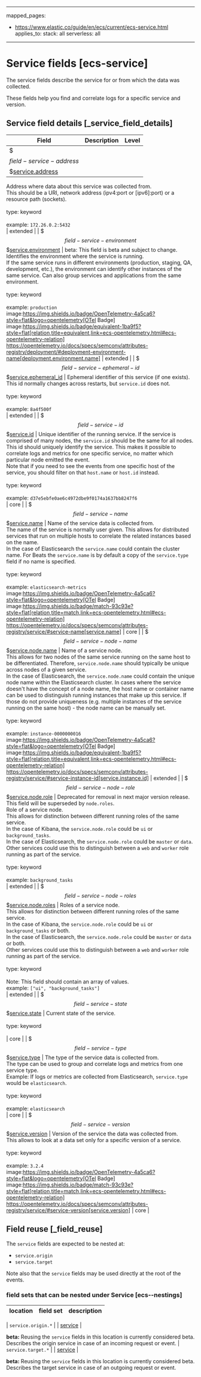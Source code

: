 <!-- This file is automatically generated. Don't edit it manually! -->
---
mapped_pages:
  - https://www.elastic.co/guide/en/ecs/current/ecs-service.html
applies_to:
  stack: all
  serverless: all
---

# Service fields [ecs-service]

The service fields describe the service for or from which the data was collected.

These fields help you find and correlate logs for a specific service and version.

## Service field details [_service_field_details]

| Field | Description | Level |
| --- | --- | --- |
| $$$field-service-address$$$[service.address](#field-service-address) |
Address where data about this service was collected from.<br>This should be a URI, network address (ipv4:port or [ipv6]:port) or a resource path (sockets).<br><br>type: keyword<br><br>
example: `172.26.0.2:5432`<br> | extended |
| $$$field-service-environment$$$[service.environment](#field-service-environment) |
beta: This field is beta and subject to change.
Identifies the environment where the service is running.<br>If the same service runs in different environments (production, staging, QA, development, etc.), the environment can identify other instances of the same service. Can also group services and applications from the same environment.<br><br>type: keyword<br><br>
example: `production`<br>image:https://img.shields.io/badge/OpenTelemetry-4a5ca6?style=flat&logo=opentelemetry[OTel Badge] image:https://img.shields.io/badge/equivalent-1ba9f5?style=flat[relation,title=equivalent,link=ecs-opentelemetry.html#ecs-opentelemetry-relation] https://opentelemetry.io/docs/specs/semconv/attributes-registry/deployment/#deployment-environment-name[deployment.environment.name] | extended |
| $$$field-service-ephemeral-id$$$[service.ephemeral_id](#field-service-ephemeral-id) |
Ephemeral identifier of this service (if one exists).<br>This id normally changes across restarts, but `service.id` does not.<br><br>type: keyword<br><br>
example: `8a4f500f`<br> | extended |
| $$$field-service-id$$$[service.id](#field-service-id) |
Unique identifier of the running service. If the service is comprised of many nodes, the `service.id` should be the same for all nodes.<br>This id should uniquely identify the service. This makes it possible to correlate logs and metrics for one specific service, no matter which particular node emitted the event.<br>Note that if you need to see the events from one specific host of the service, you should filter on that `host.name` or `host.id` instead.<br><br>type: keyword<br><br>
example: `d37e5ebfe0ae6c4972dbe9f0174a1637bb8247f6`<br> | core |
| $$$field-service-name$$$[service.name](#field-service-name) |
Name of the service data is collected from.<br>The name of the service is normally user given. This allows for distributed services that run on multiple hosts to correlate the related instances based on the name.<br>In the case of Elasticsearch the `service.name` could contain the cluster name. For Beats the `service.name` is by default a copy of the `service.type` field if no name is specified.<br><br>type: keyword<br><br>
example: `elasticsearch-metrics`<br>image:https://img.shields.io/badge/OpenTelemetry-4a5ca6?style=flat&logo=opentelemetry[OTel Badge] image:https://img.shields.io/badge/match-93c93e?style=flat[relation,title=match,link=ecs-opentelemetry.html#ecs-opentelemetry-relation] https://opentelemetry.io/docs/specs/semconv/attributes-registry/service/#service-name[service.name] | core |
| $$$field-service-node-name$$$[service.node.name](#field-service-node-name) |
Name of a service node.<br>This allows for two nodes of the same service running on the same host to be differentiated. Therefore, `service.node.name` should typically be unique across nodes of a given service.<br>In the case of Elasticsearch, the `service.node.name` could contain the unique node name within the Elasticsearch cluster. In cases where the service doesn't have the concept of a node name, the host name or container name can be used to distinguish running instances that make up this service. If those do not provide uniqueness (e.g. multiple instances of the service running on the same host) - the node name can be manually set.<br><br>type: keyword<br><br>
example: `instance-0000000016`<br>image:https://img.shields.io/badge/OpenTelemetry-4a5ca6?style=flat&logo=opentelemetry[OTel Badge] image:https://img.shields.io/badge/equivalent-1ba9f5?style=flat[relation,title=equivalent,link=ecs-opentelemetry.html#ecs-opentelemetry-relation] https://opentelemetry.io/docs/specs/semconv/attributes-registry/service/#service-instance-id[service.instance.id] | extended |
| $$$field-service-node-role$$$[service.node.role](#field-service-node-role) |
Deprecated for removal in next major version release. This field will be superseded by `node.roles`.<br>Role of a service node.<br>This allows for distinction between different running roles of the same service.<br>In the case of Kibana, the `service.node.role` could be `ui` or `background_tasks`.<br>In the case of Elasticsearch, the `service.node.role` could be `master` or `data`.<br>Other services could use this to distinguish between a `web` and `worker` role running as part of the service.<br><br>type: keyword<br><br>
example: `background_tasks`<br> | extended |
| $$$field-service-node-roles$$$[service.node.roles](#field-service-node-roles) |
Roles of a service node.<br>This allows for distinction between different running roles of the same service.<br>In the case of Kibana, the `service.node.role` could be `ui` or `background_tasks` or both.<br>In the case of Elasticsearch, the `service.node.role` could be `master` or `data` or both.<br>Other services could use this to distinguish between a `web` and `worker` role running as part of the service.<br><br>type: keyword<br><br>
Note: This field should contain an array of values.<br>
example: `["ui", "background_tasks"]`<br> | extended |
| $$$field-service-state$$$[service.state](#field-service-state) |
Current state of the service.<br><br>type: keyword<br><br>
 | core |
| $$$field-service-type$$$[service.type](#field-service-type) |
The type of the service data is collected from.<br>The type can be used to group and correlate logs and metrics from one service type.<br>Example: If logs or metrics are collected from Elasticsearch, `service.type` would be `elasticsearch`.<br><br>type: keyword<br><br>
example: `elasticsearch`<br> | core |
| $$$field-service-version$$$[service.version](#field-service-version) |
Version of the service the data was collected from.<br>This allows to look at a data set only for a specific version of a service.<br><br>type: keyword<br><br>
example: `3.2.4`<br>image:https://img.shields.io/badge/OpenTelemetry-4a5ca6?style=flat&logo=opentelemetry[OTel Badge] image:https://img.shields.io/badge/match-93c93e?style=flat[relation,title=match,link=ecs-opentelemetry.html#ecs-opentelemetry-relation] https://opentelemetry.io/docs/specs/semconv/attributes-registry/service/#service-version[service.version] | core |

## Field reuse [_field_reuse]

The `service` fields are expected to be nested at:

* `service.origin`
* `service.target`

Note also that the `service` fields may be used directly at the root of the events.


### field sets that can be nested under Service [ecs--nestings]

| location | field set | description |
|---|---|---|

| `service.origin.*` |
| [service](#ecs-service) |

**beta:** Reusing the `service` fields in this location is currently considered beta.
Describes the origin service in case of an incoming request or event.
| `service.target.*` |
| [service](#ecs-service) |

**beta:** Reusing the `service` fields in this location is currently considered beta.
Describes the target service in case of an outgoing request or event.
